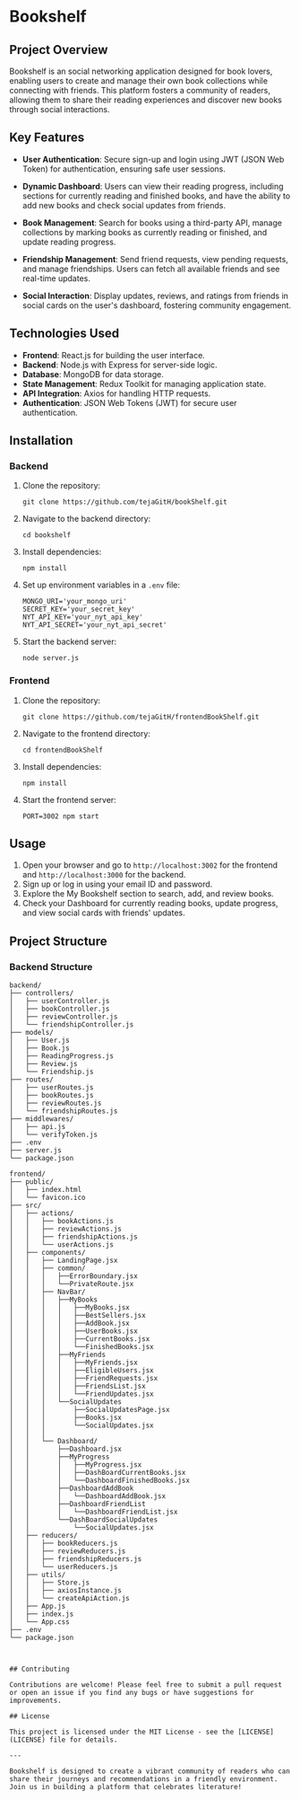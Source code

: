 # Bookshelf

## Project Overview
Bookshelf is an  social networking application designed for book lovers, enabling users to create and manage their own book collections while connecting with friends. This platform fosters a community of readers, allowing them to share their reading experiences and discover new books through social interactions.

## Key Features

- **User Authentication**: Secure sign-up and login using JWT (JSON Web Token) for authentication, ensuring safe user sessions.
  
- **Dynamic Dashboard**: Users can view their reading progress, including sections for currently reading and finished books, and have the ability to add new books and check social updates from friends.

- **Book Management**: Search for books using a third-party API, manage collections by marking books as currently reading or finished, and update reading progress.

- **Friendship Management**: Send friend requests, view pending requests, and manage friendships. Users can fetch all available friends and see real-time updates.

- **Social Interaction**: Display updates, reviews, and ratings from friends in social cards on the user's dashboard, fostering community engagement.

## Technologies Used

- **Frontend**: React.js for building the user interface.
- **Backend**: Node.js with Express for server-side logic.
- **Database**: MongoDB for data storage.
- **State Management**: Redux Toolkit for managing application state.
- **API Integration**: Axios for handling HTTP requests.
- **Authentication**: JSON Web Tokens (JWT) for secure user authentication.

## Installation

### Backend
1. Clone the repository:
    ```
    git clone https://github.com/tejaGitH/bookShelf.git 
    ```
2. Navigate to the backend directory:
    ```
    cd bookshelf
    ```
3. Install dependencies:
    ```
    npm install
    ```
4. Set up environment variables in a `.env` file:
    ```
    MONGO_URI='your_mongo_uri'
    SECRET_KEY='your_secret_key'
    NYT_API_KEY='your_nyt_api_key'
    NYT_API_SECRET='your_nyt_api_secret'
    ```
5. Start the backend server:
    ```
    node server.js
    ```

### Frontend
1. Clone the repository:
    ```
    git clone https://github.com/tejaGitH/frontendBookShelf.git 
    ```
2. Navigate to the frontend directory:
    ```
    cd frontendBookShelf
    ```
3. Install dependencies:
    ```
    npm install
    ```
4. Start the frontend server:
    ```
    PORT=3002 npm start 
    ```

## Usage

1. Open your browser and go to `http://localhost:3002` for the frontend and `http://localhost:3000` for the backend.
2. Sign up or log in using your email ID and password.
3. Explore the My Bookshelf section to search, add, and review books.
4. Check your Dashboard for currently reading books, update progress, and view social cards with friends' updates.

## Project Structure

### Backend Structure

```plaintext
backend/
├── controllers/
│   ├── userController.js
│   ├── bookController.js
│   ├── reviewController.js
│   └── friendshipController.js
├── models/
│   ├── User.js
│   ├── Book.js
│   ├── ReadingProgress.js
│   ├── Review.js
│   └── Friendship.js
├── routes/
│   ├── userRoutes.js
│   ├── bookRoutes.js
│   ├── reviewRoutes.js
│   └── friendshipRoutes.js
├── middlewares/
│   ├── api.js
│   └── verifyToken.js
├── .env
├── server.js
└── package.json

frontend/
├── public/
│   ├── index.html
│   └── favicon.ico
├── src/
│   ├── actions/
│   │   ├── bookActions.js
│   │   ├── reviewActions.js
│   │   ├── friendshipActions.js
│   │   └── userActions.js
│   ├── components/
│   │   ├── LandingPage.jsx
│   │   ├── common/
│   │   │   ├──ErrorBoundary.jsx
│   │   │   └──PrivateRoute.jsx
│   │   ├── NavBar/
│   │   │   ├──MyBooks
│   │   │   │   ├──MyBooks.jsx
│   │   │   │   ├──BestSellers.jsx
│   │   │   │   ├──AddBook.jsx
│   │   │   │   ├──UserBooks.jsx
│   │   │   │   ├──CurrentBooks.jsx
│   │   │   │   └──FinishedBooks.jsx
│   │   │   ├──MyFriends
│   │   │   │   ├──MyFriends.jsx
│   │   │   │   ├──EligibleUsers.jsx
│   │   │   │   ├──FriendRequests.jsx
│   │   │   │   ├──FriendsList.jsx
│   │   │   │   └──FriendUpdates.jsx
│   │   │   └──SocialUpdates
│   │   │       ├──SocialUpdatesPage.jsx
│   │   │       ├──Books.jsx
│   │   │       └──SocialUpdates.jsx
│   │   │   
│   │   └── Dashboard/
│   │       ├──Dashboard.jsx
│   │       ├──MyProgress
│   │       │   ├──MyProgress.jsx
│   │       │   ├──DashBoardCurrentBooks.jsx
│   │       │   └──DashboardFinishedBooks.jsx 
│   │       ├──DashboardAddBook
│   │       │   └──DashboardAddBook.jsx
│   │       ├──DashboardFriendList
│   │       │   └──DashboardFriendList.jsx
│   │       └──DashBoardSocialUpdates
│   │           └──SocialUpdates.jsx
│   ├── reducers/
│   │   ├── bookReducers.js
│   │   ├── reviewReducers.js
│   │   ├── friendshipReducers.js
│   │   └── userReducers.js
│   ├── utils/
│   │   ├── Store.js
│   │   ├── axiosInstance.js
│   │   └── createApiAction.js
│   ├── App.js
│   ├── index.js
│   └── App.css
├── .env
└── package.json



## Contributing

Contributions are welcome! Please feel free to submit a pull request or open an issue if you find any bugs or have suggestions for improvements.

## License

This project is licensed under the MIT License - see the [LICENSE](LICENSE) file for details.

---

Bookshelf is designed to create a vibrant community of readers who can share their journeys and recommendations in a friendly environment. Join us in building a platform that celebrates literature!
